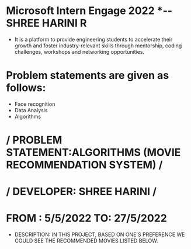 # Microsoft Intern Engage 2022 *--SHREE HARINI R
* It is a platform to provide engineering students to accelerate their growth and foster industry-relevant skills through mentorship, coding challenges, workshops and networking opportunities.
# Problem statements are given as follows: 
* Face recognition
* Data Analysis
* Algorithms
# / PROBLEM STATEMENT:ALGORITHMS (MOVIE RECOMMENDATION SYSTEM) /
# / DEVELOPER: SHREE HARINI /
#  FROM : 5/5/2022 TO: 27/5/2022
* DESCRIPTION:  IN THIS PROJECT, BASED ON ONE'S PREFERENCE WE COULD SEE THE RECOMMENDED MOVIES LISTED BELOW. 
